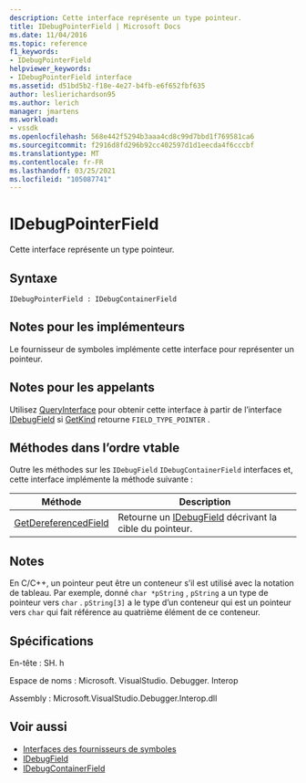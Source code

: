 ```yaml
---
description: Cette interface représente un type pointeur.
title: IDebugPointerField | Microsoft Docs
ms.date: 11/04/2016
ms.topic: reference
f1_keywords:
- IDebugPointerField
helpviewer_keywords:
- IDebugPointerField interface
ms.assetid: d51bd5b2-f18e-4e27-b4fb-e6f652fbf635
author: leslierichardson95
ms.author: lerich
manager: jmartens
ms.workload:
- vssdk
ms.openlocfilehash: 568e442f5294b3aaa4cd8c99d7bbd1f769581ca6
ms.sourcegitcommit: f2916d8fd296b92cc402597d1d1eecda4f6cccbf
ms.translationtype: MT
ms.contentlocale: fr-FR
ms.lasthandoff: 03/25/2021
ms.locfileid: "105087741"
---
```

# <a name="idebugpointerfield"></a>IDebugPointerField
Cette interface représente un type pointeur.

## <a name="syntax"></a>Syntaxe

```
IDebugPointerField : IDebugContainerField
```

## <a name="notes-for-implementers"></a>Notes pour les implémenteurs
 Le fournisseur de symboles implémente cette interface pour représenter un pointeur.

## <a name="notes-for-callers"></a>Notes pour les appelants
 Utilisez [QueryInterface](/cpp/atl/queryinterface) pour obtenir cette interface à partir de l’interface [IDebugField](../../../extensibility/debugger/reference/idebugfield.md) si [GetKind](../../../extensibility/debugger/reference/idebugfield-getkind.md) retourne `FIELD_TYPE_POINTER` .

## <a name="methods-in-vtable-order"></a>Méthodes dans l’ordre vtable
 Outre les méthodes sur les `IDebugField` `IDebugContainerField` interfaces et, cette interface implémente la méthode suivante :

|Méthode|Description|
|------------|-----------------|
|[GetDereferencedField](../../../extensibility/debugger/reference/idebugpointerfield-getdereferencedfield.md)|Retourne un [IDebugField](../../../extensibility/debugger/reference/idebugfield.md) décrivant la cible du pointeur.|

## <a name="remarks"></a>Notes
 En C/C++, un pointeur peut être un conteneur s’il est utilisé avec la notation de tableau. Par exemple, donné `char *pString` , `pString` a un type de pointeur vers `char` . `pString[3]` a le type d’un conteneur qui est un pointeur vers `char` qui fait référence au quatrième élément de ce conteneur.

## <a name="requirements"></a>Spécifications
 En-tête : SH. h

 Espace de noms : Microsoft. VisualStudio. Debugger. Interop

 Assembly : Microsoft.VisualStudio.Debugger.Interop.dll

## <a name="see-also"></a>Voir aussi
- [Interfaces des fournisseurs de symboles](../../../extensibility/debugger/reference/symbol-provider-interfaces.md)
- [IDebugField](../../../extensibility/debugger/reference/idebugfield.md)
- [IDebugContainerField](../../../extensibility/debugger/reference/idebugcontainerfield.md)
